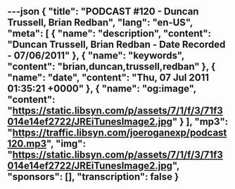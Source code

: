 ---json
{
  "title": "PODCAST #120 - Duncan Trussell, Brian Redban",
  "lang": "en-US",
  "meta": [
    {
      "name": "description",
      "content": "Duncan Trussell, Brian Redban - Date Recorded - 07/06/2011"
    },
    {
      "name": "keywords",
      "content": "brian,duncan,trussell,redban"
    },
    {
      "name": "date",
      "content": "Thu, 07 Jul 2011 01:35:21 +0000"
    },
    {
      "name": "og:image",
      "content": "https://static.libsyn.com/p/assets/7/1/f/3/71f3014e14ef2722/JREiTunesImage2.jpg"
    }
  ],
  "mp3": "https://traffic.libsyn.com/joeroganexp/podcast120.mp3",
  "img": "https://static.libsyn.com/p/assets/7/1/f/3/71f3014e14ef2722/JREiTunesImage2.jpg",
  "sponsors": [],
  "transcription": false
}
---
<episode-header />

<timemark seconds="0" />

<transcribe-call-to-action />

<episode-footer />